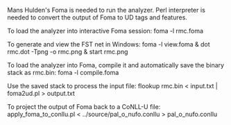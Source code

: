 Mans Hulden's Foma is needed to run the analyzer.
Perl interpreter is needed to convert the output of Foma to UD tags and features.

To load the analyzer into interactive Foma session:
foma -l rmc.foma

To generate and view the FST net in Windows:
foma -l view.foma & dot rmc.dot -Tpng -o rmc.png & start rmc.png

To load the analyzer into Foma, compile it and automatically save the binary stack as rmc.bin:
foma -l compile.foma

Use the saved stack to process the input file:
flookup rmc.bin < input.txt | foma2ud.pl > output.txt

To project the output of Foma back to a CoNLL-U file:
apply_foma_to_conllu.pl < ../source/pal_o_nufo.conllu > pal_o_nufo.conllu
